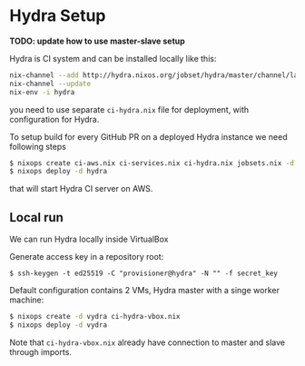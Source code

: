 # Hydra Setup

**TODO: update how to use master-slave setup**

Hydra is CI system and can be installed locally like this:
```bash
nix-channel --add http://hydra.nixos.org/jobset/hydra/master/channel/latest
nix-channel --update
nix-env -i hydra
```

you need to use separate `ci-hydra.nix` file for deployment, with configuration for Hydra.

To setup build for every GitHub PR on a deployed Hydra instance we need following steps

```bash
$ nixops create ci-aws.nix ci-services.nix ci-hydra.nix jobsets.nix -d hydra
$ nixops deploy -d hydra
```

that will start Hydra CI server on AWS.

## Local run

We can run Hydra locally inside VirtualBox

Generate access key in a repository root:

```
$ ssh-keygen -t ed25519 -C "provisioner@hydra" -N "" -f secret_key
```

Default configuration contains 2 VMs, Hydra master with a singe worker machine:

```bash
$ nixops create -d vydra ci-hydra-vbox.nix
$ nixops deploy -d vydra
```

Note that `ci-hydra-vbox.nix` already have connection to master and slave through imports.
